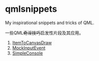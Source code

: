 qmlsnippets
===========

My inspirational snippets and tricks of QML.

一些QML~~奇淫技巧~~启发性片段及其应用。

1.	[ItemToCanvasDraw](001.ItemToCanvasDraw/README.md)
2.	[MockInputEvent](002.MockInputEvent/README.md)
3.	[SimpleConsole](003.SimpleConsole/README.md)
